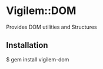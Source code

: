 # Vigilem::DOM
  Provides DOM utilities and Structures
  
## Installation
  $ gem install vigilem-dom
  
